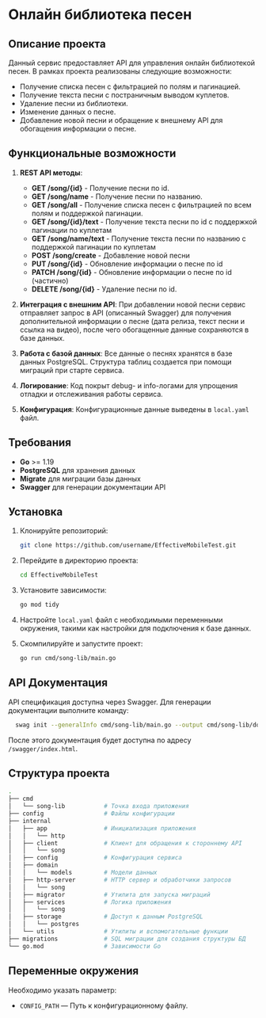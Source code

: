 # Онлайн библиотека песен 
## Описание проекта

Данный сервис предоставляет API для управления онлайн библиотекой песен. В рамках проекта реализованы следующие возможности:

- Получение списка песен с фильтрацией по полям и пагинацией.
- Получение текста песни с постраничным выводом куплетов.
- Удаление песни из библиотеки.
- Изменение данных о песне.
- Добавление новой песни и обращение к внешнему API для обогащения информации о песне.

## Функциональные возможности
       
1. **REST API методы**:
   - **GET    /song/{id}**      - Получение песни по id.
   - **GET    /song/name**      - Получение песни по названию.
   - **GET    /song/all**       - Получение списка песен с фильтрацией по всем полям и поддержкой пагинации.
   - **GET    /song/{id}/text** - Получение текста песни по id с поддержкой пагинации по куплетам      
   - **GET    /song/name/text** - Получение текста песни по названию с поддержкой пагинации по куплетам
   - **POST   /song/create**    - Добавление новой песни     
   - **PUT    /song/{id}**      - Обновление информации о песне по id
   - **PATCH  /song/{id}**      - Обновление информации о песне по id (частично)
   - **DELETE /song/{id}**      - Удаление песни по id.

2. **Интеграция с внешним API**:
   При добавлении новой песни сервис отправляет запрос в API (описанный Swagger) для получения дополнительной информации о песне (дата релиза, текст песни и ссылка на видео), после чего обогащенные данные сохраняются в базе данных.

3. **Работа с базой данных**:
   Все данные о песнях хранятся в базе данных PostgreSQL. Структура таблиц создается при помощи миграций при старте сервиса.

4. **Логирование**:
   Код покрыт debug- и info-логами для упрощения отладки и отслеживания работы сервиса.

5. **Конфигурация**:
   Конфигурационные данные выведены в `local.yaml` файл.

## Требования

- **Go** >= 1.19
- **PostgreSQL** для хранения данных
- **Migrate** для миграции базы данных
- **Swagger** для генерации документации API

## Установка

1. Клонируйте репозиторий:
   ```bash
   git clone https://github.com/username/EffectiveMobileTest.git


2. Перейдите в директорию проекта:
   ```bash
   cd EffectiveMobileTest
   ```

3. Установите зависимости:
   ```bash
   go mod tidy
   ```

4. Настройте `local.yaml` файл с необходимыми переменными окружения, такими как настройки для подключения к базе данных.
 
5. Скомпилируйте и запустите проект:
   ```bash
   go run cmd/song-lib/main.go
   ```

## API Документация

API спецификация доступна через Swagger. Для генерации документации выполните команду:
```bash
  swag init --generalInfo cmd/song-lib/main.go --output cmd/song-lib/docs 
```
После этого документация будет доступна по адресу `/swagger/index.html`.

## Структура проекта

```bash
.
├── cmd
│   └── song-lib           # Точка входа приложения
├── config                 # Файлы конфигурации
├── internal
│   ├── app                # Инициализация приложения
│   │   └── http
│   ├── client             # Клиент для обращения к стороннему API
│   │   └── song
│   ├── config             # Конфигурация сервиса
│   ├── domain
│   │   └── models         # Модели данных
│   ├── http-server        # HTTP сервер и обработчики запросов
│   │   └── song
│   ├── migrator           # Утилита для запуска миграций 
│   ├── services           # Логика приложения
│   │   └── song
│   ├── storage            # Доступ к данным PostgreSQL
│   │   └── postgres        
│   └── utils              # Утилиты и вспомогательные функции
├── migrations             # SQL миграции для создания структуры БД
└── go.mod                 # Зависимости Go
```

## Переменные окружения

Необходимо указать параметр:

- `CONFIG_PATH` — Путь к конфигурационному файлу.
